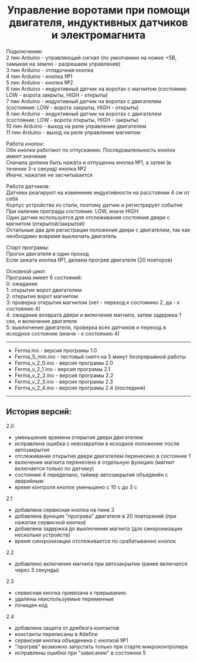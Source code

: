 <h1 align="center">Управление воротами при помощи двигателя, индуктивных датчиков и электромагнита</h1>
  Подключение:<br />
    2 пин Arduino - управляющий сигнал (по умолчанию на ножке +5В, замыкая на землю - разрешаем управление)<br />
    3 пин Arduino - отладочная кнопка<br />
    4 пин Arduino - кнопка №1<br />
    5 пин Arduino - кнопка №2<br />
    6 пин Arduino - индуктивный датчик на воротах с магнитом (состояние: LOW - ворота закрыты, HIGH - открыты)<br />
    7 пин Arduino - индуктивный датчик на воротах с двигателем (состояние: LOW - ворота закрыты, HIGH - открыты)<br />
    8 пин Arduino - индуктивный датчик на воротах с двигателем (состояние: LOW - ворота открыты, HIGH - закрыты)<br />
    10 пин Arduino - выход на реле управление двигателем<br />
    11 пин Arduino - выход на реле управление магнитом<br />
    
  Работа кнопок:<br />
    Обе кнопки работают по отпусканию. Последовательность кнопок имеет значение<br />
    Сначала должна быть нажата и отпущенна кнопка №1, а затем (в течении 3-х секунд) кнопка №2<br />
    Иначе, нажатие не засчитывается<br />
    
  Работа датчиков:<br />
    Датчики реагируют на изменение индуктивности на расстоянии 4 см от себя<br />
    Корпус устройства из стали, поэтому датчик и регистрирует событие<br />
    При наличии преграды состояние: LOW, иначе HIGH<br />
    Один датчик используется для отслеживания состояния двери с магнитом (открытой/закрытой)<br />
    Остальные два для регистрации положения двери с двигателем, так как необходимо вовремя выключать двигатель<br />
  
  Старт програмы:<br />
    Прогон двигателя в один проход<br />
    Если зажата кнопка №1, делаем прогрев двигателя (20 повторов)<br />
  
  Основной цикл:<br />
    Програма имеет 6 состояний:<br />
    0: ожидание<br />
    1: открытие ворот двигателем<br />
    2: открытие ворот магнитом<br />
    3: проверка открытия магнитом (нет - переход к состоянию 2, да - к состоянию 4)<br />
    4: ожидание возврата двери и включение магнита, затем задержка 1 сек, и включение двигателя<br />
    5: выключение двигателя, проверка всех датчиков и переход в исходное состояние (иначе - к состоянию 4)<br />
    
-----------------------------------------------------------------------------------------------------------------
<ul>
<li>Ferma.ino - версия програмы 1.0
<li>Ferma_5_min.ino - тестовый скетч на 5 минут безпрерывной работы
<li>Ferma_v_2_0.ino - версия програмы 2.0
<li>Ferma_v_2_1.ino - версия програмы 2.1
<li>Ferma_v_2_2.ino - версия програмы 2.2
<li>Ferma_v_2_3.ino - версия програмы 2.3
<li>Ferma_v_2_4.ino - версия програмы 2.4 (последння)
</ul>

-----------------------------------------------------------------------------------------------------------------
История версий:
-----------------------------------------------------------------------------------------------------------------
  2.0<br />
  <ul>
    <li>уменьшение времени открытия двери двигателем
    <li>исправлена ошибка с невозвратом в исходное положение после автозакрытия
    <li>отслеживания открытия двери двигателем перенесено в состояние 1
    <li>включение магнита перенесено в отдельную функцию (магнит включается только по датчику)
    <li>состояние 4 переделано, таймер автозакрытия объеденён с аварийным
    <li>время контроля кнопок уменьшено с 10 с до 3 с
  </ul>  
  2.1
  <ul>
    <li>добавлена сервисная кнопка на пине 3
    <li>добавлена функция "прогрева" двигателя в 20 повторений (при нажатии сервисной кнопки)
    <li>добавлена задержка до выключения магнита (для синхронизации нескольки устройств)
    <li>время синхронизации отслеживается по срабатыванию кнопок
   </ul> 
  2.2
  <ul>
    <li>добавлено включение магнита при автозакрытии (ранее включался через 3 секунды)   
  </ul> 
  2.3
  <ul>
    <li>сервисная кнопка привязана к прерыванию
    <li>удалены неиспользуемые переменные
    <li>почищен код
   </ul> 
  2.4
  <ul>
    <li>добавлена защита от дребезга контактов
    <li>константы переписаны в #define
    <li>сервисная кнопка объеденина с кнопкой №1
    <li>"прогрев" возможно запустить только при старте микроконтролера
    <li>исправлены ошибки при "зависании"  в состоянии 5  
  </ul>
